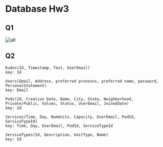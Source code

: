 # Database Hw3

## Q1

![alt](/Users/jiwang/Github/csci4380/hw3/hw3_q1_submission.png)



## Q2

```
Kudos(Id, Timestamp, Text, UserEmail)
key: Id

Users(Email, Address, preferred pronouns, preferred name, password, PersonalStatement)
key: Email

Pods(Id, Creation Date, Name, City, State, Neighborhood, Private/Public, Values, Status, UserEmail, JoinedDate)
key: Id

Services(Time, Day, NumUnits, Capacity, UserEmail, PodId, ServiceTypeId)
key: Time, Day, UserEmail, PodId, ServiceTypeId

ServiceTypes(Id, Description, UnitType, Name)
key: Id
```

